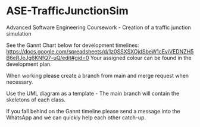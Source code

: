 # ASE-TrafficJunctionSim
Advanced Software Engineering Coursework - Creation of a traffic junction simulation

See the Gannt Chart below for development timelines:
https://docs.google.com/spreadsheets/d/1z0SSXSXOjdSbeW1cEviVEDNZH5B6eRJeJg6KNfQ7-uQ/edit#gid=0
Your assigned colour can be found in the development plan.

When working please create a branch from main and merge request when necessary.

Use the UML diagram as a template - The main branch will contain the skeletons of each class.

If you fall behind on the Gannt timeline please send a message into the WhatsApp and we can quickly help each other catch-up.
